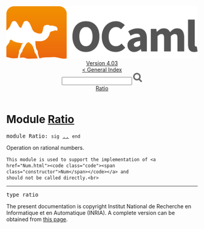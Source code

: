 <!-- ((! set title API !)) ((! set documentation !)) ((! set api !)) ((! set nobreadcrumb !)) -->
<div class="api"><header><nav class="toc brand"><a class="brand" href="https://ocaml.org/"><img src="colour-logo-gray.svg" class="svg" alt="OCaml"></a></nav><nav class="toc"><div class="toc_version"><a href="/docs" id="version-select">Version 4.03</a></div><a href="index.html">&lt; General Index</a><div class="api_search"><input type="text" name="apisearch" id="api_search" oninput="mySearch(false);" onkeypress="this.oninput();" onclick="this.oninput();" onpaste="this.oninput();">
<img src="search_icon.svg" alt="Search" class="svg" onclick="mySearch(false)"></div>
<div id="search_results"></div><div class="toc_title"><a href="#top">Ratio</a></div><ul></ul></nav></header>

<h1>Module <a href="type_Ratio.html">Ratio</a></h1>

<pre><span class="keyword">module</span> Ratio: <code class="code"><span class="keyword">sig</span></code> <a href="Ratio.html">..</a> <code class="code"><span class="keyword">end</span></code></pre><div class="info module top">
Operation on rational numbers.
<p>

    This module is used to support the implementation of <a href="Num.html"><code class="code"><span class="constructor">Num</span></code></a> and
    should not be called directly.<br>
</p></div>
<hr width="100%">

<pre><span id="TYPEratio"><span class="keyword">type</span> <code class="type"></code>ratio</span> </pre>

<div class="copyright">The present documentation is copyright Institut National de Recherche en Informatique et en Automatique (INRIA). A complete version can be obtained from <a href="http://caml.inria.fr/pub/docs/manual-ocaml/">this page</a>.</div></div>
